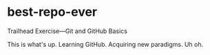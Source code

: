# best-repo-ever
Trailhead Exercise—Git and GitHub Basics

This is what's up. Learning GitHub. Acquiring new paradigms.
Uh oh.

